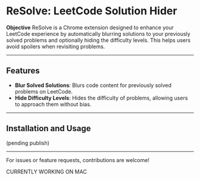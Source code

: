 # ReSolve: LeetCode Solution Hider

**Objective**
ReSolve is a Chrome extension designed to enhance your LeetCode experience by automatically blurring solutions to your previously solved problems and optionally hiding the difficulty levels. This helps users avoid spoilers when revisiting problems.

---

## Features
- **Blur Solved Solutions**: Blurs code content for previously solved problems on LeetCode.  
- **Hide Difficulty Levels**: Hides the difficulty of problems, allowing users to approach them without bias.  

---

## Installation and Usage
(pending publish)

---

For issues or feature requests, contributions are welcome!

CURRENTLY WORKING ON MAC